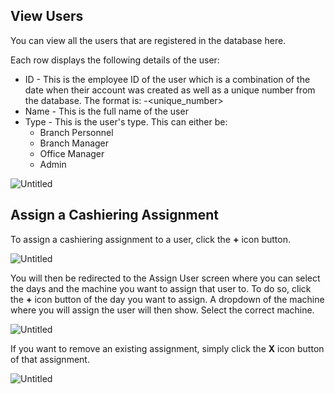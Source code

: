 ## View Users

You can view all the users that are registered in the database here.

Each row displays the following details of the user:

- ID - This is the employee ID of the user which is a combination of the date when their account was created as well as a unique number from the database. The format is: <mmddyy>-<unique_number>
- Name - This is the full name of the user
- Type - This is the user's type. This can either be:
  - Branch Personnel
  - Branch Manager
  - Office Manager
  - Admin

![Untitled](/images/Untitled%20101.png)

## Assign a Cashiering Assignment

To assign a cashiering assignment to a user, click the **+** icon button.

![Untitled](/images/Untitled%20102.png)

You will then be redirected to the Assign User screen where you can select the days and the machine you want to assign that user to. To do so, click the **+** icon button of the day you want to assign. A dropdown of the machine where you will assign the user will then show. Select the correct machine.

![Untitled](/images/Untitled%20103.png)

If you want to remove an existing assignment, simply click the **X** icon button of that assignment.

![Untitled](/images/Untitled%20104.png)
